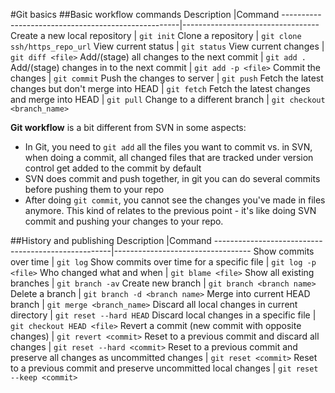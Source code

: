 #Git basics
##Basic workflow commands
Description                                         |Command
----------------------------------------------------|----------------------------------
Create a new local repository                       | `git init`
Clone a repository                                  | `git clone ssh/https_repo_url`
View current status                                 | `git status`
View current changes                                | `git diff <file>`
Add/(stage) all changes to the next commit          | `git add .`
Add/(stage) changes in <file> to the next commit    | `git add -p <file>`
Commit the changes                                  | `git commit`
Push the changes to server                          | `git push`
Fetch the latest changes but don't merge into HEAD  | `git fetch`
Fetch the latest changes and merge into HEAD        | `git pull`
Change to a different branch                        | `git checkout <branch_name>`

__Git workflow__ is a bit different from SVN in some aspects:
* In Git, you need to `git add` all the files you want to commit vs. in SVN, when doing a commit, all changed files that are tracked under version control get added to the commit by default
* SVN does commit and push together, in git you can do several commits before pushing them to your repo
* After doing `git commit`, you cannot see the changes you've made in files anymore. This kind of relates to the previous point - it's like doing SVN commit and pushing your changes to your repo.

##History and publishing
Description                                         |Command
----------------------------------------------------|----------------------------------
Show commits over time                              | `git log`
Show commits over time for a specific file          | `git log -p <file>`
Who changed what and when                           | `git blame <file>`
Show all existing branches                          | `git branch -av`
Create new branch                                   | `git branch <branch name>`
Delete a branch                                     | `git branch -d <branch name>`
Merge into current HEAD branch                      | `git merge <branch_name>`
Discard all local changes in current directory      | `git reset --hard HEAD`
Discard local changes in a specific file            | `git checkout HEAD <file>`
Revert a commit (new commit with opposite changes)  | `git revert <commit>`
Reset to a previous commit and discard all changes  | `git reset --hard <commit>`
Reset to a previous commit and preserve all changes 
as uncommitted changes                              | `git reset <commit>`
Reset to a previous commit and preserve uncommitted 
local changes                                       | `git reset --keep <commit>`